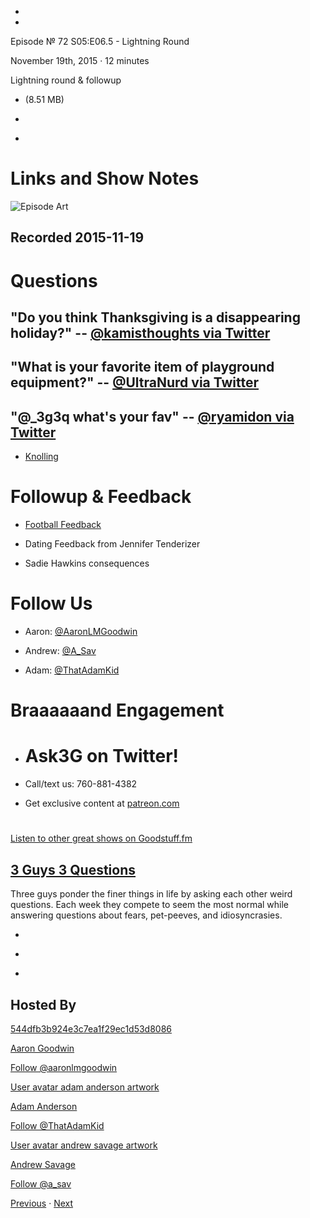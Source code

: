 -

-

Episode № 72 S05:E06.5 - Lightning Round

November 19th, 2015 · 12 minutes

Lightning round & followup

- [](http://podcasts-1.feedpress.co/13789/20980.mp3)(8.51 MB)

- [](http://twitter.com/intent/tweet?text=3%20Guys%203%20Questions%20%E2%84%96%2072%20on%20@goodstuff_fm%20-%20http://goodstuff.fm/3g3q/72)

- [](http://www.facebook.com/sharer/sharer.php?u=http://goodstuff.fm/3g3q/72)

# Links and Show Notes

![Episode Art](http://l.gdwn.co/1kkDE.gif)

## Recorded 2015-11-19

# Questions

## "Do you think Thanksgiving is a disappearing holiday?" -- [@kamisthoughts via Twitter](http://twitter.com/kamisthoughts/status/665012203557224448)

## "What is your favorite item of playground equipment?" -- [@UltraNurd via Twitter](http://twitter.com/UltraNurd/status/654423394008432640)

## "@_3g3q what's your fav" -- [@ryamidon via Twitter](https://twitter.com/ryamidon/status/666491001901465600)

- [Knolling](http://bit.ly/1XcTgJT)

# Followup & Feedback

- [Football Feedback](https://twitter.com/wonderyak/status/667028610776109057)

- Dating Feedback from Jennifer Tenderizer

- Sadie Hawkins consequences

# Follow Us

- Aaron: [@AaronLMGoodwin](http://twitter.com/aaronlmgoodwin)

- Andrew: [@A_Sav](http://twitter.com/a_sav)

- Adam: [@ThatAdamKid](http://twitter.com/thatadamkid)

# Braaaaaand Engagement

- # Ask3G on Twitter!

- Call/text us: 760-881-4382

- Get exclusive content at [patreon.com](http://www.patreon.com/3g3q)

#

[Listen to other great shows on Goodstuff.fm](http://www.goodstuff.fm)

## [3 Guys 3 Questions](/3g3q)

Three guys ponder the finer things in life by asking each other weird questions. Each week they compete to seem the most normal while answering questions about fears, pet-peeves, and idiosyncrasies.

- [](https://itunes.apple.com/us/podcast/3-guys-3-questions/id914129482)

- [](http://feed.3g3q.co/)

- [](mailto:3guys3questions@gmail.com?cc=sponsorship%40goodstuff.fm&subject=%5BGoodStuff%20FM%5D%20Sponsorship%20Inquiry%20for%203%20Guys%203%20Questions)

## Hosted By

[544dfb3b924e3c7ea1f29ec1d53d8086](/people/aaron-goodwin)[](http://gravatar.com/avatar/544dfb3b924e3c7ea1f29ec1d53d8086.png?s=300&r=pg)

[Aaron Goodwin](/people/aaron-goodwin)

[Follow @aaronlmgoodwin](https://twitter.com/aaronlmgoodwin)

[User avatar adam anderson artwork](/people/adam-anderson)[](https://goodstuffs3.s3.amazonaws.com/uploads/user/avatar/89/user_avatar_adam-anderson_artwork.png)

[Adam Anderson](/people/adam-anderson)

[Follow @ThatAdamKid](https://twitter.com/ThatAdamKid)

[User avatar andrew savage artwork](/people/andrew-savage)[](https://goodstuffs3.s3.amazonaws.com/uploads/user/avatar/95/user_avatar_andrew-savage_artwork.png)

[Andrew Savage](/people/andrew-savage)

[Follow @a_sav](https://twitter.com/a_sav)

[Previous](/3g3q/71) · [Next](/3g3q/73)

